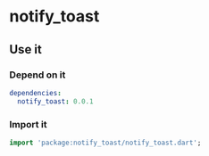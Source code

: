 # notify_toast

## Use it

### Depend on it

```yaml
dependencies:
  notify_toast: 0.0.1
```

### Import it

```dart
import 'package:notify_toast/notify_toast.dart';
```